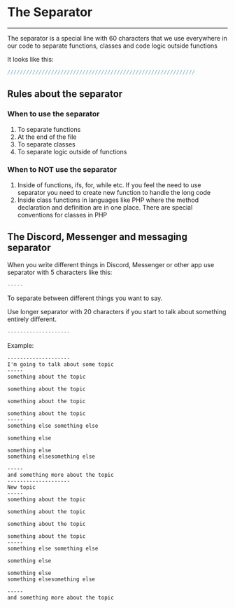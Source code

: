 # The Separator
-----

The separator is a special line with 60 characters that we use everywhere in our code to separate functions, classes and code logic outside functions

It looks like this:

```php
////////////////////////////////////////////////////////////
```

## Rules about the separator

### When to use the separator

1. To separate functions
2. At the end of the file
3. To separate classes
4. To separate logic outside of functions

### When to NOT use the separator

1. Inside of functions, ifs, for, while etc. If you feel the need to use separator you need to create new function to handle the long code
2. Inside class functions in languages like PHP where the method declaration and definition are in one place. There are special conventions for classes in PHP

## The Discord, Messenger and messaging separator

When you write different things in Discord, Messenger or other app use separator with 5 characters like this:

```php
-----
```

To separate between different things you want to say.

Use longer separator with 20 characters if you start to talk about something entirely different.

```php
--------------------
```

Example:

```
--------------------
I'm going to talk about some topic
-----
something about the topic

something about the topic

something about the topic

something about the topic
-----
something else something else

something else

something else
something elsesomething else

-----
and something more about the topic
--------------------
New topic
-----
something about the topic

something about the topic

something about the topic

something about the topic
-----
something else something else

something else

something else
something elsesomething else

-----
and something more about the topic
